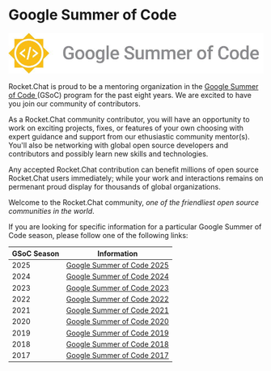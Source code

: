 # Google Summer of Code

[![Google Summer of Code 2017](https://github.com/Sing-Li/bbug/raw/master/images/gsoclogo.jpg)](https://developers.google.com/open-source/gsoc/)

Rocket.Chat is proud to be a mentoring organization in the [ Google Summer of Code ](https://summerofcode.withgoogle.com/) (GSoC) program for the past eight years. We are excited to have you join our community of contributors.

As a Rocket.Chat community contributor, you will have an opportunity to work on exciting projects, fixes, or features of your own choosing with expert guidance and support from our ethusiastic community mentor(s). You'll also be networking with global open source developers and contributors and possibly learn new skills and technologies.

Any accepted Rocket.Chat contribution can benefit millions of open source Rocket.Chat users immediately;  while your work and interactions remains on permenant proud display for thousands of global organizations.

Welcome to the Rocket.Chat community, _one of the friendliest open source communities in the world_. 

If you are looking for specific information for a particular Google Summer of Code season, please follow one of the following links:

| GSoC Season  |  Information |
|-------|--------------|
| 2025 | [Google Summer of Code 2025](google-summer-of-code-2025.md) |
| 2024 | [Google Summer of Code 2024](google-summer-of-code-2024.md) |
| 2023|  [Google Summer of Code 2023](google-summer-of-code-2023.md) |
| 2022|  [Google Summer of Code 2022](google-summer-of-code-2022.md) |
| 2021|  [Google Summer of Code 2021](google-summer-of-code-2021.md) |
| 2020|  [Google Summer of Code 2020](google-summer-of-code-2020.md) |
| 2019|  [Google Summer of Code 2019](google-summer-of-code-2019.md) |
| 2018|  [Google Summer of Code 2018](google-summer-of-code-2018.md) |
| 2017|  [Google Summer of Code 2017](google-summer-of-code-2017.md) |





